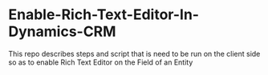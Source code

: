 # Enable-Rich-Text-Editor-In-Dynamics-CRM
This repo describes steps and script that is need to be run on the client side so as to enable Rich Text Editor on the Field of an Entity 
